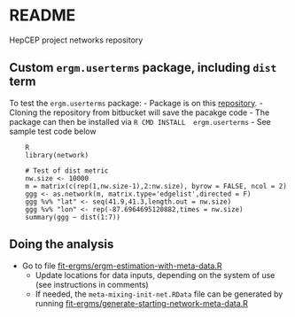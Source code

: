 # README #

HepCEP project networks repository


## Custom `ergm.userterms` package, including `dist` term

To test the `ergm.userterms` package: 
    - Package is on this [repository](https://bitbucket.org/jozik/hepcep_networks/src/master/fit-ergms/). 
    - Cloning the repository from bitbucket will save the pacakge code
    - The package can then be installed via `R CMD INSTALL  ergm.userterms`
    - See sample test code below

        R
        library(network)

        # Test of dist metric 
        nw.size <- 10000
        m = matrix(c(rep(1,nw.size-1),2:nw.size), byrow = FALSE, ncol = 2)
        ggg <- as.network(m, matrix.type='edgelist',directed = F)
        ggg %v% "lat" <- seq(41.9,41.3,length.out = nw.size)
        ggg %v% "lon" <- rep(-87.6964695120882,times = nw.size)
        summary(ggg ~ dist(1:7))


## Doing the analysis
   - Go to file [fit-ergms/ergm-estimation-with-meta-data.R](https://bitbucket.org/jozik/hepcep_networks/src/master/fit-ergms/ergm-estimation-with-meta-data.R)
      * Update locations for data inputs, depending on the system of use (see instructions in comments)
      * If needed, the `meta-mixing-init-net.RData` file can be generated by running 
        [fit-ergms/generate-starting-network-meta-data.R](https://bitbucket.org/jozik/hepcep_networks/src/master/fit-ergms/generate-starting-network-meta-data.R)
        